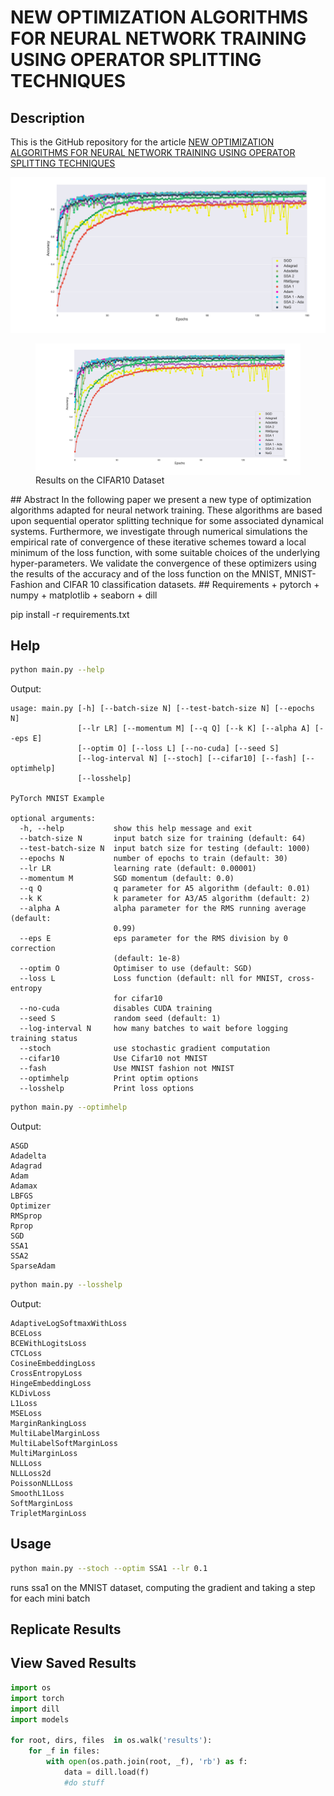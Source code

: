 # NEW OPTIMIZATION ALGORITHMS FOR NEURAL NETWORK TRAINING USING OPERATOR SPLITTING TECHNIQUES
## Description
This is the GitHub repository for the article [ NEW OPTIMIZATION ALGORITHMS FOR NEURAL NETWORK TRAINING USING OPERATOR SPLITTING TECHNIQUES](/google.com)

![picture](img/fig.png)
<figure>
	<img style="display: block;" src="img/fig.png">
	<figcaption>Results on the CIFAR10 Dataset</figcaption>
</figure>
## Abstract
In the following paper we present a new type of optimization algorithms adapted for neural network training. These algorithms are based upon sequential operator splitting technique for some associated dynamical systems. Furthermore, we investigate through numerical simulations the empirical rate of convergence of these iterative schemes toward a local minimum of the loss function, with some suitable choices of the underlying hyper-parameters. We validate the convergence of these optimizers using the results of the accuracy and of the loss function on the MNIST, MNIST-Fashion and CIFAR 10 classification datasets.
## Requirements
+ pytorch 
+ numpy
+ matplotlib
+ seaborn
+ dill

pip install -r requirements.txt
## Help
```bash
python main.py --help
```
Output:
```
usage: main.py [-h] [--batch-size N] [--test-batch-size N] [--epochs N]
               [--lr LR] [--momentum M] [--q Q] [--k K] [--alpha A] [--eps E]
               [--optim O] [--loss L] [--no-cuda] [--seed S]
               [--log-interval N] [--stoch] [--cifar10] [--fash] [--optimhelp]
               [--losshelp]

PyTorch MNIST Example

optional arguments:
  -h, --help           show this help message and exit
  --batch-size N       input batch size for training (default: 64)
  --test-batch-size N  input batch size for testing (default: 1000)
  --epochs N           number of epochs to train (default: 30)
  --lr LR              learning rate (default: 0.00001)
  --momentum M         SGD momentum (default: 0.0)
  --q Q                q parameter for A5 algorithm (default: 0.01)
  --k K                k parameter for A3/A5 algorithm (default: 2)
  --alpha A            alpha parameter for the RMS running average (default:
                       0.99)
  --eps E              eps parameter for the RMS division by 0 correction
                       (default: 1e-8)
  --optim O            Optimiser to use (default: SGD)
  --loss L             Loss function (default: nll for MNIST, cross-entropy
                       for cifar10
  --no-cuda            disables CUDA training
  --seed S             random seed (default: 1)
  --log-interval N     how many batches to wait before logging training status
  --stoch              use stochastic gradient computation
  --cifar10            Use Cifar10 not MNIST
  --fash               Use MNIST fashion not MNIST
  --optimhelp          Print optim options
  --losshelp           Print loss options
```
```bash
python main.py --optimhelp
```
Output:
```
ASGD
Adadelta
Adagrad
Adam
Adamax
LBFGS
Optimizer
RMSprop
Rprop
SGD
SSA1
SSA2
SparseAdam
```
```bash
python main.py --losshelp
```
Output:
```
AdaptiveLogSoftmaxWithLoss
BCELoss
BCEWithLogitsLoss
CTCLoss
CosineEmbeddingLoss
CrossEntropyLoss
HingeEmbeddingLoss
KLDivLoss
L1Loss
MSELoss
MarginRankingLoss
MultiLabelMarginLoss
MultiLabelSoftMarginLoss
MultiMarginLoss
NLLLoss
NLLLoss2d
PoissonNLLLoss
SmoothL1Loss
SoftMarginLoss
TripletMarginLoss
```
## Usage

```bash
python main.py --stoch --optim SSA1 --lr 0.1
```
runs ssa1 on the MNIST dataset, computing the gradient and taking a step for each mini batch


## Replicate Results

## View Saved Results
```python
import os
import torch
import dill
import models

for root, dirs, files  in os.walk('results'):
    for _f in files:
        with open(os.path.join(root, _f), 'rb') as f:
            data = dill.load(f)
            #do stuff
```

